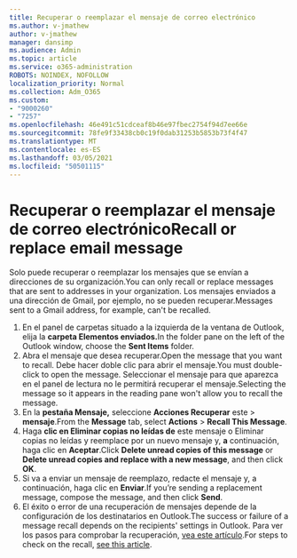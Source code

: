 ```yaml
---
title: Recuperar o reemplazar el mensaje de correo electrónico
ms.author: v-jmathew
author: v-jmathew
manager: dansimp
ms.audience: Admin
ms.topic: article
ms.service: o365-administration
ROBOTS: NOINDEX, NOFOLLOW
localization_priority: Normal
ms.collection: Adm_O365
ms.custom:
- "9000260"
- "7257"
ms.openlocfilehash: 46e491c51cdceaf8b46e97fbec2754f94d7ee66e
ms.sourcegitcommit: 78fe9f33438cb0c19f0dab31253b5853b73f4f47
ms.translationtype: MT
ms.contentlocale: es-ES
ms.lasthandoff: 03/05/2021
ms.locfileid: "50501115"
---
```

# <a name="recall-or-replace-email-message"></a><span data-ttu-id="d0fae-102">Recuperar o reemplazar el mensaje de correo electrónico</span><span class="sxs-lookup"><span data-stu-id="d0fae-102">Recall or replace email message</span></span>

<span data-ttu-id="d0fae-103">Solo puede recuperar o reemplazar los mensajes que se envían a direcciones de su organización.</span><span class="sxs-lookup"><span data-stu-id="d0fae-103">You can only recall or replace messages that are sent to addresses in your organization.</span></span> <span data-ttu-id="d0fae-104">Los mensajes enviados a una dirección de Gmail, por ejemplo, no se pueden recuperar.</span><span class="sxs-lookup"><span data-stu-id="d0fae-104">Messages sent to a Gmail address, for example, can't be recalled.</span></span>

1. <span data-ttu-id="d0fae-105">En el panel de carpetas situado a la izquierda de la ventana de Outlook, elija la **carpeta Elementos enviados.**</span><span class="sxs-lookup"><span data-stu-id="d0fae-105">In the folder pane on the left of the Outlook window, choose the **Sent Items** folder.</span></span>
2. <span data-ttu-id="d0fae-106">Abra el mensaje que desea recuperar.</span><span class="sxs-lookup"><span data-stu-id="d0fae-106">Open the message that you want to recall.</span></span> <span data-ttu-id="d0fae-107">Debe hacer doble clic para abrir el mensaje.</span><span class="sxs-lookup"><span data-stu-id="d0fae-107">You must double-click to open the message.</span></span> <span data-ttu-id="d0fae-108">Seleccionar el mensaje para que aparezca en el panel de lectura no le permitirá recuperar el mensaje.</span><span class="sxs-lookup"><span data-stu-id="d0fae-108">Selecting the message so it appears in the reading pane won't allow you to recall the message.</span></span>
3. <span data-ttu-id="d0fae-109">En la **pestaña Mensaje,** seleccione **Acciones Recuperar** este  >  **mensaje**.</span><span class="sxs-lookup"><span data-stu-id="d0fae-109">From the **Message** tab, select **Actions** > **Recall This Message**.</span></span>
4. <span data-ttu-id="d0fae-110">Haga **clic en Eliminar copias no leídas de** este mensaje o Eliminar copias no leídas y reemplace por un nuevo mensaje y, **a** continuación, haga clic en **Aceptar**.</span><span class="sxs-lookup"><span data-stu-id="d0fae-110">Click **Delete unread copies of this message** or **Delete unread copies and replace with a new message**, and then click **OK**.</span></span>
5. <span data-ttu-id="d0fae-111">Si va a enviar un mensaje de reemplazo, redacte el mensaje y, a continuación, haga clic en **Enviar**.</span><span class="sxs-lookup"><span data-stu-id="d0fae-111">If you’re sending a replacement message, compose the message, and then click **Send**.</span></span>
6. <span data-ttu-id="d0fae-112">El éxito o error de una recuperación de mensajes depende de la configuración de los destinatarios en Outlook.</span><span class="sxs-lookup"><span data-stu-id="d0fae-112">The success or failure of a message recall depends on the recipients' settings in Outlook.</span></span> <span data-ttu-id="d0fae-113">Para ver los pasos para comprobar la recuperación, [vea este artículo](https://support.office.com/article/recall-or-replace-an-email-message-that-you-sent-35027f88-d655-4554-b4f8-6c0729a723a0#tocheck).</span><span class="sxs-lookup"><span data-stu-id="d0fae-113">For steps to check on the recall, [see this article](https://support.office.com/article/recall-or-replace-an-email-message-that-you-sent-35027f88-d655-4554-b4f8-6c0729a723a0#tocheck).</span></span>
